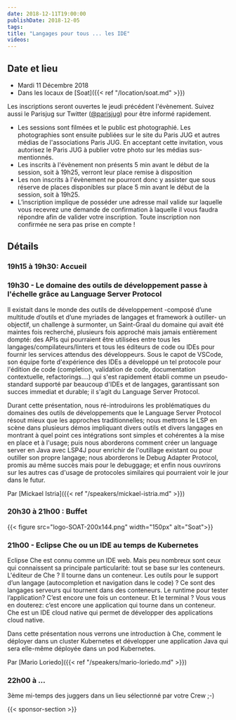 ```yaml
---
date: 2018-12-11T19:00:00
publishDate: 2018-12-05
tags:
title: "Langages pour tous ... les IDE"
videos:
---
```


## Date et lieu

- Mardi 11 Décembre 2018
- Dans les locaux de [Soat]({{< ref "/location/soat.md" >}})

Les inscriptions seront ouvertes le jeudi précédent l'évènement. Suivez aussi le Parisjug sur Twitter ([@parisjug](https://twitter.com/parisjug)) pour être informé rapidement.
- Les sessions sont filmées et le public est photographié. Les photographies sont ensuite publiées sur le site du Paris JUG et autres médias de l'associations Paris JUG. En acceptant cette invitation, vous autorisez le Paris JUG à publier votre photo sur les médias sus-mentionnés.
- Les inscrits à l'évènement non présents 5 min avant le début de la session, soit à 19h25, verront leur place remise à disposition
- Les non inscrits à l'évènement ne pourront donc y assister que sous réserve de places disponibles sur place 5 min avant le début de la session, soit à 19h25.
- L’inscription implique de posséder une adresse mail valide sur laquelle vous recevrez une demande de confirmation à laquelle il vous faudra répondre afin de valider votre inscription. Toute inscription non confirmée ne sera pas prise en compte !


## Détails

### 19h15 à 19h30: Accueil

### 19h30 - Le domaine des outils de développement passe à l'échelle grâce au Language Server Protocol

Il existait dans le monde des outils de développement -composé d’une multitude d’outils et d’une myriades de langages et framework à outiller- un objectif, un challenge à surmonter, un Saint-Graal du domaine qui avait été maintes fois recherché, plusieurs fois approché mais jamais entièrement dompté: des APIs qui pourraient être utilisées entre tous les langages/compilateurs/linters et tous les éditeurs de code ou IDEs pour fournir les services attendus des développeurs. Sous le capot de VSCode, son équipe forte d'expérience des IDEs a développé un tel protocole pour l'édition de code (completion, validation de code, documentation contextuelle, refactorings....) qui s'est rapidement établi comme un pseudo-standard supporté par beaucoup d'IDEs et de langages, garantissant son succes immediat et durable; il s'agit du Language Server Protocol.

Durant cette présentation, nous ré-introduirons les problématiques du domaines des outils de développements que le Language Server Protocol résout mieux que les approches traditionnelles; nous mettrons le LSP en scène dans plusieurs démos impliquant divers outils et divers langages en montrant à quel point ces intégrations sont simples et cohérentes à la mise en place et à l'usage; puis nous aborderons comment créer un language server en Java avec LSP4J pour enrichir de l'outillage existant ou pour outiller son propre langage; nous aborderons le Debug Adapter Protocol, promis au même succès mais pour le debuggage; et enfin nous ouvrirons sur les autres cas d'usage de protocoles similaires qui pourraient voir le jour dans le futur.

Par [Mickael Istria]({{< ref "/speakers/mickael-istria.md" >}})

### 20h30 à 21h00 : Buffet

{{< figure src="logo-SOAT-200x144.png" width="150px" alt="Soat">}}

### 21h00 - Eclipse Che ou un IDE au temps de Kubernetes

Eclipse Che est connu comme un IDE web. Mais peu nombreux sont ceux qui connaissent sa principale particularité: tout se base sur les conteneurs. L'éditeur de Che ? Il tourne dans un conteneur. Les outils pour le support d’un langage (autocompletion et navigation dans le code) ? Ce sont des langages serveurs qui tournent dans des conteneurs. Le runtime pour tester l’application? C’est encore une fois un conteneur. Et le terminal ? Vous vous en douterez: c’est encore une application qui tourne dans un conteneur. Che est un IDE cloud native qui permet de développer des applications cloud native.

Dans cette présentation nous verrons une introduction à Che, comment le déployer dans un cluster Kubernetes et développer une application Java qui sera elle-même déployée dans un pod Kubernetes.

Par [Mario Loriedo]({{< ref "/speakers/mario-loriedo.md" >}})

### 22h00 à ...

3ème mi-temps des juggers dans un lieu sélectionné par votre Crew ;-)

{{< sponsor-section >}}
